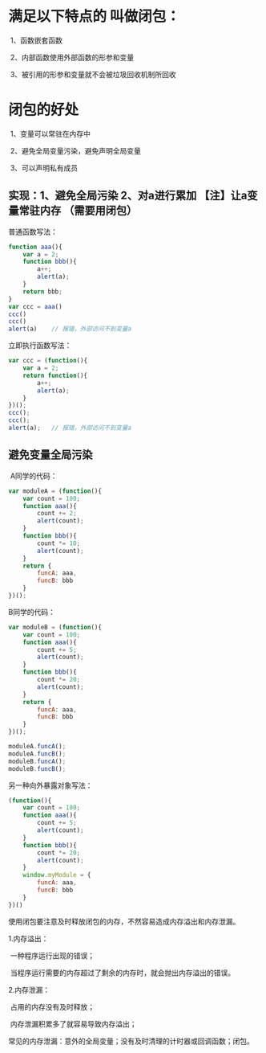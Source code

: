# 满足以下特点的 叫做闭包：

​	1、函数嵌套函数

​	2、内部函数使用外部函数的形参和变量

​	3、被引用的形参和变量就不会被垃圾回收机制所回收

# 闭包的好处

​	1、变量可以常驻在内存中

​	2、避免全局变量污染，避免声明全局变量

​	3、可以声明私有成员

## 实现：1、避免全局污染	2、对a进行累加	【注】让a变量常驻内存 （需要用闭包）

普通函数写法：

````javascript
function aaa(){
    var a = 2;
    function bbb(){
        a++;
        alert(a);
    }
    return bbb;
}
var ccc = aaa()
ccc()
ccc()
alert(a)	// 报错，外部访问不到变量a
````

立即执行函数写法：

````javascript
var ccc = (function(){
    var a = 2;
    return function(){
        a++;
        alert(a);
    }
})();
ccc();
ccc();
alert(a);	// 报错，外部访问不到变量a
````

## 避免变量全局污染

​	A同学的代码：

````javascript
var moduleA = (function(){
	var count = 100;
	function aaa(){
		count += 2;
		alert(count);
	}
	function bbb(){
		count *= 10;
		alert(count);
	}
	return {
		funcA: aaa,
		funcB: bbb
	}
})();
````

B同学的代码：

````javascript
var moduleB = (function(){
	var count = 100;
	function aaa(){
		count += 5;
		alert(count);
	}
	function bbb(){
		count *= 20;
		alert(count);
	}
	return {
		funcA: aaa,
		funcB: bbb
	}
})();
````

````javascript
moduleA.funcA();
moduleA.funcB();
moduleB.funcA();
moduleB.funcB();
````

另一种向外暴露对象写法：

```js
(function(){
	var count = 100;
	function aaa(){
		count += 5;
		alert(count);
	}
	function bbb(){
		count *= 20;
		alert(count);
	}
    window.myModule = {
        funcA: aaa,
		funcB: bbb
    }
})()
```

使用闭包要注意及时释放闭包的内存，不然容易造成内存溢出和内存泄漏。

1.内存溢出：

​	一种程序运行出现的错误；

​	当程序运行需要的内存超过了剩余的内存时，就会抛出内存溢出的错误。

2.内存泄漏：

​	占用的内存没有及时释放；

​	内存泄漏积累多了就容易导致内存溢出；

​	常见的内存泄漏：意外的全局变量；没有及时清理的计时器或回调函数；闭包。
